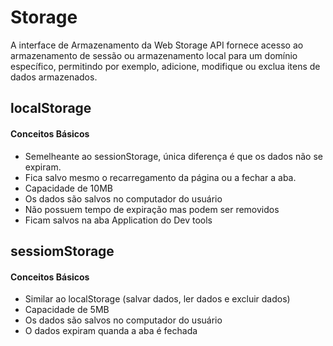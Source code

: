 # Storage
A interface de Armazenamento da Web Storage API fornece acesso ao armazenamento de sessão ou armazenamento local para um domínio específico, permitindo por exemplo, adicione, modifique ou exclua itens de dados armazenados.


## localStorage

#### Conceitos Básicos

* Semelheante ao sessionStorage, única diferença é que os dados não se expiram.
* Fica salvo mesmo o recarregamento da página ou a fechar a aba.
* Capacidade de 10MB
* Os dados são salvos no computador do usuário
* Não possuem tempo de expiração mas podem ser removidos
* Ficam salvos na aba Application do Dev tools

## sessiomStorage

#### Conceitos Básicos

* Similar ao localStorage (salvar dados, ler dados e excluir dados)
* Capacidade de 5MB
* Os dados são salvos no computador do usuário
* O dados expiram quanda a aba é fechada
